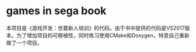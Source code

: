 # games in sega book

​	本项目是《游戏开发：世嘉新人培训》的代码。由于书中提供的代码是VS2017版本。为了增加项目的可移植性，同时练习使用CMake和Doxygen，特意自己重新做了一个项目。

